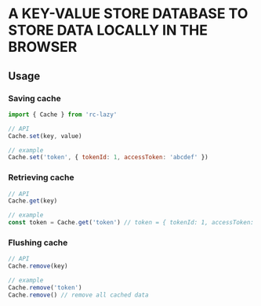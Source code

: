 # A KEY-VALUE STORE DATABASE TO STORE DATA LOCALLY IN THE BROWSER

## Usage

### Saving cache

```javascript
import { Cache } from 'rc-lazy'

// API
Cache.set(key, value)

// example
Cache.set('token', { tokenId: 1, accessToken: 'abcdef' })
```

### Retrieving cache

```javascript
// API
Cache.get(key)

// example
const token = Cache.get('token') // token = { tokenId: 1, accessToken: 'abcdef' }
```

### Flushing cache

```javascript
// API
Cache.remove(key)

// example
Cache.remove('token')
Cache.remove() // remove all cached data
```